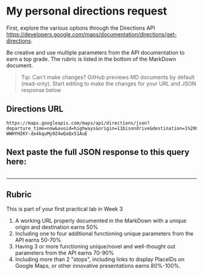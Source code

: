 # My personal directions request

First, explore the various options through the Directions API https://developers.google.com/maps/documentation/directions/get-directions. 

Be creative and use multiple parameters from the API documentation to earn a top grade. The rubric is listed in the bottom of the MarkDown document. 

> Tip: Can't make changes? GitHub previews MD documents by default (read-only). Start editing to make the changes for your URL and JSON response below

## Directions URL

```
https://maps.googleapis.com/maps/api/directions/json?departure_time=now&avoid=highways&origin=11bisondrive&destination=1%20Canada%27s%20Wonderland%20Drive%2C%20Vaughan%2C%20ON%20L6A%201S6&waypoints=51%20Gerry%20Fitzgerald%20Dr%2C%20Toronto%2C%20ON%20M3J%203N4%7C670%20Applewood%20Crescent%2C%20Concord%2C%20ON%20L4K%204B4%7C2777%20Steeles%20Ave%20W%2C%20North%20York%2C%20ON%20M3J%203K5&key=AIzaSyCM-WWHYHIKY-do4kquMy9Z4wQaQx51AuE
```

## Next paste the full JSON response to this query here:

```JSON

```

____
## Rubric

This is part of your first practical lab in Week 3 

1. A working URL properly documented in the MarkDown with a unique origin and destination earns 50%
2. Including one to four additional functioning unique parameters from the API earns 50-70%
3. Having 3 or more functioning unique/novel and well-thought out parameters from the API earns 70-90%
4. Including more than 2 "stops", including links to display PlaceIDs on Google Maps, or other innovative presentations earns 80%-100%. 
